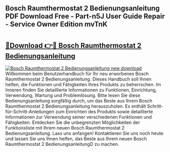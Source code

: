 ## Bosch Raumthermostat 2 Bedienungsanleitung PDF Download Free - Part-n5J User Guide Repair - Service Owner Edition mvTnK

# <h2><a href="http://df4wm5.blite.top/?on=Bosch+Raumthermostat+2+Bedienungsanleitung">🔗Download 👉🔴 Bosch Raumthermostat 2 Bedienungsanleitung</a></h2>

[![Bosch Raumthermostat 2 Bedienungsanleitung new download](https://i.imgur.com/lujVjoI.png)](http://df4wm5.blite.top/?on=Bosch+Raumthermostat+2+Bedienungsanleitung)
Willkommen beim Benutzerhandbuch für Ihr neu erworbenes Bosch Raumthermostat 2 Bedienungsanleitung. Dieses Handbuch soll Ihnen helfen, die Funktionen und Fähigkeiten Ihres Produkts zu beherrschen. Im Inneren finden Sie detaillierte Informationen zu Funktionen, Einrichtung, Verwendung, Wartung und Problemlösung. Bitte lesen Sie diese Bedienungsanleitung sorgfältig durch, um das Beste aus Ihrem Bosch Raumthermostat 2 Bedienungsanleitung herauszuholen. Es enthält Schritt-für-Schritt-Anleitungen zum Einrichten des Produkts sowie detaillierte Informationen zur Verwendung seiner verschiedenen Funktionen und Fähigkeiten. Entdecken Sie die unbegrenzten Möglichkeiten der Funktionsliste mit Ihrem neuen Bosch Raumthermostat 2 Bedienungsanleitung. Lass uns anfangen! Kontaktieren Sie uns noch heute und lassen Sie uns Ihnen helfen, das Beste aus Ihrem neuen Bosch Raumthermostat 2 BedienungsanleitungD zu machen.
